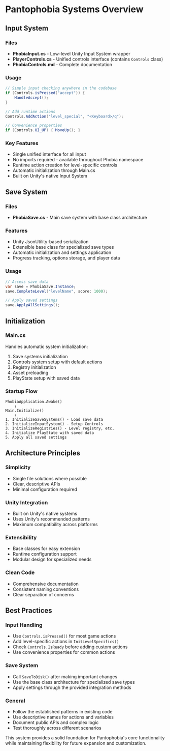 # Pantophobia Systems Overview

## Input System

### Files
- **PhobiaInput.cs** - Low-level Unity Input System wrapper
- **PlayerControls.cs** - Unified controls interface (contains `Controls` class)
- **PhobiaControls.md** - Complete documentation

### Usage
```csharp
// Simple input checking anywhere in the codebase
if (Controls.isPressed("accept")) {
    HandleAccept();
}

// Add runtime actions
Controls.AddAction("level_special", "<Keyboard>/q");

// Convenience properties
if (Controls.UI_UP) { MoveUp(); }
```

### Key Features
- Single unified interface for all input
- No imports required - available throughout Phobia namespace
- Runtime action creation for level-specific controls
- Automatic initialization through Main.cs
- Built on Unity's native Input System

## Save System

### Files
- **PhobiaSave.cs** - Main save system with base class architecture

### Features
- Unity JsonUtility-based serialization
- Extensible base class for specialized save types
- Automatic initialization and settings application
- Progress tracking, options storage, and player data

### Usage
```csharp
// Access save data
var save = PhobiaSave.Instance;
save.CompleteLevel("levelName", score: 1000);

// Apply saved settings
save.ApplyAllSettings();
```

## Initialization

### Main.cs
Handles automatic system initialization:
1. Save systems initialization
2. Controls system setup with default actions
3. Registry initialization
4. Asset preloading
5. PlayState setup with saved data

### Startup Flow
```
PhobiaApplication.Awake()
    ↓
Main.Initialize()
    ↓
1. InitializeSaveSystems() - Load save data
2. InitializeInputSystem() - Setup Controls
3. InitializeRegistries() - Level registry, etc.
4. Initialize PlayState with saved data
5. Apply all saved settings
```

## Architecture Principles

### Simplicity
- Single file solutions where possible
- Clear, descriptive APIs
- Minimal configuration required

### Unity Integration
- Built on Unity's native systems
- Uses Unity's recommended patterns
- Maximum compatibility across platforms

### Extensibility
- Base classes for easy extension
- Runtime configuration support
- Modular design for specialized needs

### Clean Code
- Comprehensive documentation
- Consistent naming conventions
- Clear separation of concerns

## Best Practices

### Input Handling
- Use `Controls.isPressed()` for most game actions
- Add level-specific actions in `InitLevelSpecifics()`
- Check `Controls.IsReady` before adding custom actions
- Use convenience properties for common actions

### Save System
- Call `SaveToDisk()` after making important changes
- Use the base class architecture for specialized save types
- Apply settings through the provided integration methods

### General
- Follow the established patterns in existing code
- Use descriptive names for actions and variables
- Document public APIs and complex logic
- Test thoroughly across different scenarios

This system provides a solid foundation for Pantophobia's core functionality while maintaining flexibility for future expansion and customization.

